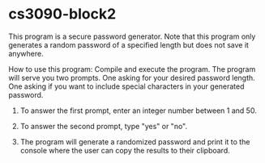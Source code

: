 # cs3090-block2
This program is a secure password generator. Note that this program only generates a random password of a specified length but does not save it anywhere.

How to use this program:
Compile and execute the program.
The program will serve you two prompts. 
One asking for your desired password length.
One asking if you want to include special characters in your generated password. 

1. To answer the first prompt, enter an integer number between 1 and 50.

2. To answer the second prompt, type "yes" or "no".

3. The program will generate a randomized password and print it to the console where the user can copy the results to their clipboard.
